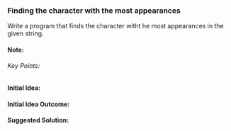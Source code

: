 ### Finding the character with the most appearances

Write a program that finds the character witht he most appearances in the given string.

#### Note:

###### Key Points:

#### Initial Idea:

#### Initial Idea Outcome:

#### Suggested Solution:
